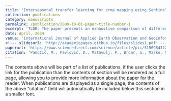 ```yaml
---
title: "Interseasonal transfer learning for crop mapping using Sentinel-1 data"
collection: publications
category: manuscripts
permalink: /publication/2009-10-01-paper-title-number-1
excerpt: 'TLDR: The paper presents an exhaustive comparison of different approaches for crop mapping using Sentinel-1 satellite data. The study evaluated three distinct algorithms - Random Forest, Convolutional Neural Network, and Transformer - in two scenarios: transferring a model from a historical dataset (2017-2020) to a target season (2021), and using a traditional approach with limited ground truth data from the target season.The results showed that the transfer learning approach can yield modest crop mapping performance (78% F1 score) without any target season ground truth data. However, as more target season data becomes available (120-720 parcels), the transfer learning approach can achieve 84-86% F1 score, while the traditional approach can reach up to 88% F1 score with around 720 parcels of ground truth data.The study highlights the potential of transfer learning in crop mapping when little to no ground truth data is available for the target season, but also demonstrates that the traditional approach can catch up and even surpass the transfer learning approach as more target season data is collected. The study contributes to the field of agricultural monitoring and management by providing a practical and efficient solution for crop mapping using Sentinel-1 data, regardless of cloud cover.'
date: April, 2024
venue: 'International Journal of Applied Earth Observation and Geoinformation'
<!--- slidesurl: 'http://academicpages.github.io/files/slides1.pdf' --->
paperurl: 'https://www.sciencedirect.com/science/article/pii/S1569843224000724'
citation: 'Pandžić, M., Pavlović, D., Matavulj, P., Brdar, S., Marko, O., Crnojević, V. and Kilibarda, M., 2024. Interseasonal transfer learning for crop mapping using Sentinel-1 data. International Journal of Applied Earth Observation and Geoinformation, 128, p.103718.'
---
```


The contents above will be part of a list of publications, if the user clicks the link for the publication than the contents of section will be rendered as a full page, allowing you to provide more information about the paper for the reader. When publications are displayed as a single page, the contents of the above "citation" field will automatically be included below this section in a smaller font.
